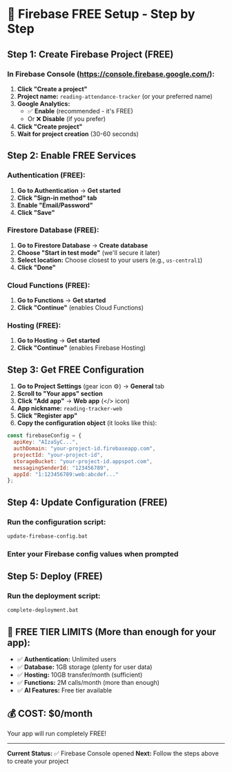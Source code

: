# 🚀 Firebase FREE Setup - Step by Step

## **Step 1: Create Firebase Project (FREE)**

### **In Firebase Console (https://console.firebase.google.com/):**

1. **Click "Create a project"**
2. **Project name:** `reading-attendance-tracker` (or your preferred name)
3. **Google Analytics:** 
   - ✅ **Enable** (recommended - it's FREE)
   - Or ❌ **Disable** (if you prefer)
4. **Click "Create project"**
5. **Wait for project creation** (30-60 seconds)

## **Step 2: Enable FREE Services**

### **Authentication (FREE):**
1. **Go to Authentication** → **Get started**
2. **Click "Sign-in method" tab**
3. **Enable "Email/Password"**
4. **Click "Save"**

### **Firestore Database (FREE):**
1. **Go to Firestore Database** → **Create database**
2. **Choose "Start in test mode"** (we'll secure it later)
3. **Select location:** Choose closest to your users (e.g., `us-central1`)
4. **Click "Done"**

### **Cloud Functions (FREE):**
1. **Go to Functions** → **Get started**
2. **Click "Continue"** (enables Cloud Functions)

### **Hosting (FREE):**
1. **Go to Hosting** → **Get started**
2. **Click "Continue"** (enables Firebase Hosting)

## **Step 3: Get FREE Configuration**

1. **Go to Project Settings** (gear icon ⚙️) → **General** tab
2. **Scroll to "Your apps" section**
3. **Click "Add app"** → **Web app** (</> icon)
4. **App nickname:** `reading-tracker-web`
5. **Click "Register app"**
6. **Copy the configuration object** (it looks like this):

```javascript
const firebaseConfig = {
  apiKey: "AIzaSyC...",
  authDomain: "your-project-id.firebaseapp.com",
  projectId: "your-project-id",
  storageBucket: "your-project-id.appspot.com",
  messagingSenderId: "123456789",
  appId: "1:123456789:web:abcdef..."
};
```

## **Step 4: Update Configuration (FREE)**

### **Run the configuration script:**
```bash
update-firebase-config.bat
```

### **Enter your Firebase config values when prompted**

## **Step 5: Deploy (FREE)**

### **Run the deployment script:**
```bash
complete-deployment.bat
```

## **🎯 FREE TIER LIMITS (More than enough for your app):**

- ✅ **Authentication:** Unlimited users
- ✅ **Database:** 1GB storage (plenty for user data)
- ✅ **Hosting:** 10GB transfer/month (sufficient)
- ✅ **Functions:** 2M calls/month (more than enough)
- ✅ **AI Features:** Free tier available

## **💰 COST: $0/month**

Your app will run completely FREE!

---

**Current Status:** ✅ Firebase Console opened
**Next:** Follow the steps above to create your project







